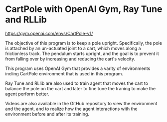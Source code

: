 # CartPole with OpenAI Gym, Ray Tune and RLLib

https://gym.openai.com/envs/CartPole-v1/

The objective of this program is to keep a pole upright. Specifically, the pole is attached by an un-actuated joint to a cart, which moves along a frictionless track. The pendulum starts upright, and the goal is to prevent it from falling over by increasing and reducing the cart's velocity.

This program uses OpenAI Gym that provides a varity of environments incling CartPole environment that is used in this program.

Ray Tune and RLlib are also used to train agent that moves the cart to balance the pole on the cart and later to fine tune the traning to make the agent perform better.

Videos are also available in the GitHub repository to view the environment and the agent, and to realize how the agent interactions with the environment before and after its training.

